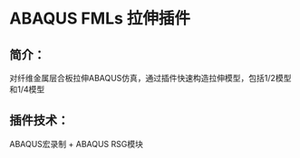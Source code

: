 # ABAQUS FMLs 拉伸插件
## 简介：
对纤维金属层合板拉伸ABAQUS仿真，通过插件快速构造拉伸模型，包括1/2模型和1/4模型

## 插件技术：
ABAQUS宏录制 + ABAQUS RSG模块

